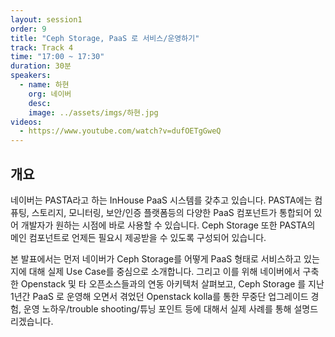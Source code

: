 ```yaml
---
layout: session1
order: 9
title: "Ceph Storage, PaaS 로 서비스/운영하기"
track: Track 4
time: "17:00 ~ 17:30"
duration: 30분
speakers:
  - name: 하현
    org: 네이버
    desc: 
    image: ../assets/imgs/하현.jpg
videos:
  - https://www.youtube.com/watch?v=dufOETgGweQ
---
```


## 개요

네이버는 PASTA라고 하는 InHouse PaaS 시스템를 갖추고 있습니다. PASTA에는 컴퓨팅, 스토리지, 모니터링, 보안/인증 플랫폼등의 다양한 PaaS 컴포넌트가 통합되어 있어 개발자가 원하는 시점에 바로 사용할 수 있습니다. Ceph Storage 또한 PASTA의 메인 컴포넌트로 언제든 필요시 제공받을 수 있도록 구성되어 있습니다.

본 발표에서는 먼저 네이버가 Ceph Storage를 어떻게 PaaS 형태로 서비스하고 있는지에 대해 
실제 Use Case를 중심으로 소개합니다. 그리고 이를 위해 네이버에서 구축한 Openstack 및 타 오픈소스들과의 연동 아키텍처 살펴보고, Ceph Storage 를 지난 1년간 PaaS 로 운영해 오면서 겪었던 Openstack kolla를 통한 무중단 업그레이드 경험, 운영 노하우/trouble shooting/튜닝 포인트 등에 대해서 실제 사례를 통해 설명드리겠습니다.